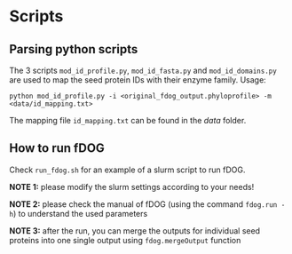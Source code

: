# Scripts

## Parsing python scripts

The 3 scripts `mod_id_profile.py`, `mod_id_fasta.py` and `mod_id_domains.py` are used to map the seed protein IDs with their enzyme family. Usage:
```
python mod_id_profile.py -i <original_fdog_output.phyloprofile> -m <data/id_mapping.txt>
```
The mapping file `id_mapping.txt` can be found in the *data* folder.

## How to run fDOG

Check `run_fdog.sh` for an example of a slurm script to run fDOG.

**NOTE 1:** please modify the slurm settings according to your needs!

**NOTE 2:** please check the manual of fDOG (using the command `fdog.run -h`) to understand the used parameters

**NOTE 3:** after the run, you can merge the outputs for individual seed proteins into one single output using `fdog.mergeOutput` function

